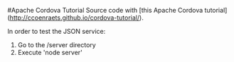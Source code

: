 #Apache Cordova Tutorial
Source code with [this Apache Cordova tutorial] (http://ccoenraets.github.io/cordova-tutorial/).

In order to test the JSON service:

1. Go to the /server directory
2. Execute 'node server'

